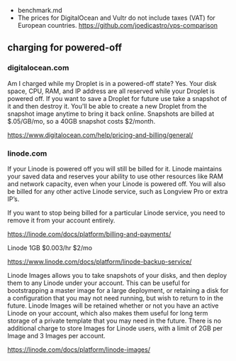 - benchmark.md
- The prices for DigitalOcean and Vultr do not include taxes (VAT) for European countries. https://github.com/joedicastro/vps-comparison

## charging for powered-off

### digitalocean.com

Am I charged while my Droplet is in a powered-off state?
Yes. Your disk space, CPU, RAM, and IP address are all reserved while your Droplet is powered off. If you want to save a Droplet for future use take a snapshot of it and then destroy it. You'll be able to create a new Droplet from the snapshot image anytime to bring it back online. Snapshots are billed at $.05/GB/mo, so a 40GB snapshot costs $2/month.

https://www.digitalocean.com/help/pricing-and-billing/general/

### linode.com

If your Linode is powered off you will still be billed for it. Linode maintains your saved data and reserves your ability to use other resources like RAM and network capacity, even when your Linode is powered off. You will also be billed for any other active Linode service, such as Longview Pro or extra IP’s.

If you want to stop being billed for a particular Linode service, you need to remove it from your account entirely.

https://linode.com/docs/platform/billing-and-payments/

Linode 1GB	$0.003/hr	$2/mo

https://www.linode.com/docs/platform/linode-backup-service/

Linode Images allows you to take snapshots of your disks, and then deploy them to any Linode under your account. This can be useful for bootstrapping a master image for a large deployment, or retaining a disk for a configuration that you may not need running, but wish to return to in the future. Linode Images will be retained whether or not you have an active Linode on your account, which also makes them useful for long term storage of a private template that you may need in the future. There is no additional charge to store Images for Linode users, with a limit of 2GB per Image and 3 Images per account.

https://linode.com/docs/platform/linode-images/